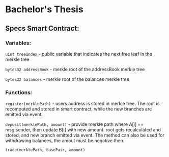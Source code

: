 # Bachelor's Thesis


## Specs Smart Contract:


### Variables:

`uint treeIndex` - public variable that indicates the next free leaf in the merkle tree

`bytes32 addressBook` - merkle root of the addressBook merkle tree

`bytes32 balances` - merkle root of the balances merkle tree


### Functions:

`register(merklePath)` - users address is stored in merkle tree. The root is recomputed and stored in smart contract, while the new branches are emitted via event.

`deposit(merklePath, amount)` - provide merkle path where A[i] == msg.sender, then update B[i] with new amount. root gets recalculated and stored, and new branch emitted via event. The method can also be used for withdrawing balances, the amout must be negative then.

`trade(merklePath, basePair, amount)`